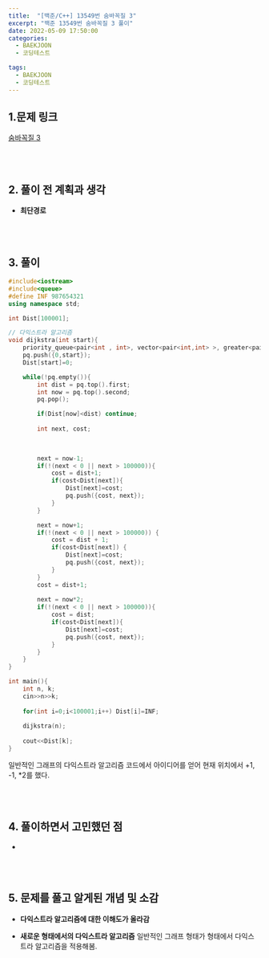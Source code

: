 ```yaml
---
title:  "[백준/C++] 13549번 숨바꼭질 3"
excerpt: "백준 13549번 숨바꼭질 3 풀이"
date: 2022-05-09 17:50:00
categories:
  - BAEKJOON
  - 코딩테스트

tags:
  - BAEKJOON
  - 코딩테스트
---
```


## 1.문제 링크

[숨바꼭질 3](https://www.acmicpc.net/problem/13549)

<br>
<br>

## 2. 풀이 전 계획과 생각

- **최단경로**


<br>
<br>

## 3. 풀이

```cpp
#include<iostream>
#include<queue>
#define INF 987654321
using namespace std;

int Dist[100001];

// 다익스트라 알고리즘  
void dijkstra(int start){
    priority_queue<pair<int , int>, vector<pair<int,int> >, greater<pair<int,int> > > pq;
    pq.push({0,start});
    Dist[start]=0;

    while(!pq.empty()){
        int dist = pq.top().first;
        int now = pq.top().second;
        pq.pop();

        if(Dist[now]<dist) continue;
        
        int next, cost;
        

		
        next = now-1;
        if(!(next < 0 || next > 100000)){
        	cost = dist+1;
        	if(cost<Dist[next]){
            	Dist[next]=cost;
            	pq.push({cost, next});
        	}	
		}

        next = now+1;
        if(!(next < 0 || next > 100000)) {
        	cost = dist + 1;
        	if(cost<Dist[next]) {
            	Dist[next]=cost;
            	pq.push({cost, next});
        	} 
		}
        cost = dist+1;
      
        next = now*2;
        if(!(next < 0 || next > 100000)){
        	cost = dist;
        	if(cost<Dist[next]){ 
            	Dist[next]=cost;
            	pq.push({cost, next});
        	}
		}
    }
}

int main(){
    int n, k; 
    cin>>n>>k;
    
    for(int i=0;i<100001;i++) Dist[i]=INF;
    
    dijkstra(n);
    
    cout<<Dist[k];
}
```

일반적인 그래프의 다익스트라 알고리즘 코드에서 아이디어를 얻어 현재 위치에서 +1, -1, *2를 했다.

<br>
<br>

## 4. 풀이하면서 고민했던 점

- 


<br>
<br>

## 5. 문제를 풀고 알게된 개념 및 소감

- **다익스트라 알고리즘에 대한 이해도가 올라감**

- **새로운 형태에서의 다익스트라 알고리즘**
일반적인 그래프 형태가 형태에서 다익스트라 알고리즘을 적용해봄.
